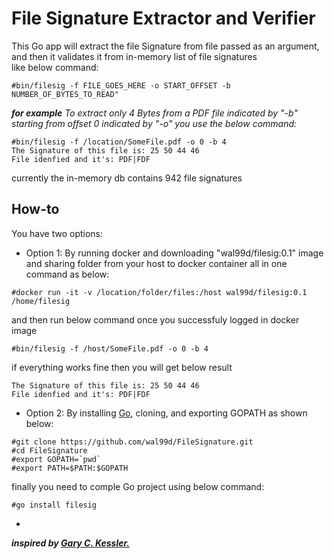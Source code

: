 # File Signature Extractor and Verifier
This Go app will extract the file Signature from file passed as an argument, and then it validates it from in-memory list of file signatures  
like below command:
```
#bin/filesig -f FILE_GOES_HERE -o START_OFFSET -b NUMBER_OF_BYTES_TO_READ"
```
***for example***
*To extract only 4 Bytes from a PDF file indicated by "-b" starting from offset 0 indicated by "-o" you use the below command:*

```
#bin/filesig -f /location/SomeFile.pdf -o 0 -b 4
The Signature of this file is: 25 50 44 46
File idenfied and it's: PDF|FDF
```
currently the in-memory db contains 942 file signatures

## How-to

You have two options:

* Option 1: By running docker and downloading "wal99d/filesig:0.1" image and sharing folder from your host to docker container all in one command as below:

`#docker run -it -v /location/folder/files:/host wal99d/filesig:0.1 /home/filesig`

 and then run below command once you successfuly logged in docker image

 `#bin/filesig -f /host/SomeFile.pdf -o 0 -b 4`

 if everything works fine then you will get below result

 ```
 The Signature of this file is: 25 50 44 46
 File idenfied and it's: PDF|FDF
 ```
* Option 2: By installing [Go](https://golang.org/dl/), cloning, and exporting GOPATH as shown below:

```
#git clone https://github.com/wal99d/FileSignature.git
#cd FileSignature
#export GOPATH=`pwd`
#export PATH=$PATH:$GOPATH
```

 finally you need to comple Go project using below command:

`#go install filesig`


-
***inspired by [Gary C. Kessler.](http://www.garykessler.net/library/file_sigs.html)***
